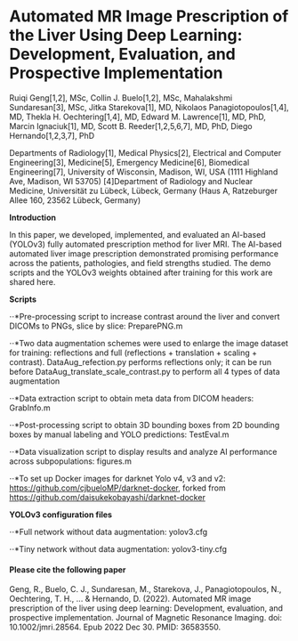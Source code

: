 # Automated MR Image Prescription of the Liver Using Deep Learning: Development, Evaluation, and Prospective Implementation

Ruiqi Geng[1,2], MSc, Collin J. Buelo[1,2], MSc, Mahalakshmi Sundaresan[3], MSc, Jitka Starekova[1], MD, Nikolaos Panagiotopoulos[1,4], MD, Thekla H. Oechtering[1,4], MD, Edward M. Lawrence[1], MD, PhD, Marcin Ignaciuk[1], MD, Scott B. Reeder[1,2,5,6,7], MD, PhD, Diego Hernando[1,2,3,7], PhD

Departments of Radiology[1], Medical Physics[2], Electrical and Computer Engineering[3], Medicine[5], Emergency Medicine[6], Biomedical Engineering[7], University of Wisconsin, Madison, WI, USA (1111 Highland Ave, Madison, WI 53705)
[4]Department of Radiology and Nuclear Medicine, Universität zu Lübeck, Lübeck, Germany (Haus A, Ratzeburger Allee 160, 23562 Lübeck, Germany)


**Introduction**

In this paper, we developed, implemented, and evaluated an AI-based (YOLOv3) fully automated prescription method for liver MRI. The AI-based automated liver image prescription demonstrated promising performance across the patients, pathologies, and field strengths studied. 
The demo scripts and the YOLOv3 weights obtained after training for this work are shared here.

**Scripts**

⋅⋅*Pre-processing script to increase contrast around the liver and convert DICOMs to PNGs, slice by slice: PreparePNG.m

⋅⋅*Two data augmentation schemes were used to enlarge the image dataset for training: reflections and full (reflections + translation + scaling + contrast). DataAug_refection.py performs reflections only; it can be run before DataAug_translate_scale_contrast.py to perform all 4 types of data augmentation

⋅⋅*Data extraction script to obtain meta data from DICOM headers: GrabInfo.m

⋅⋅*Post-processing script to obtain 3D bounding boxes from 2D bounding boxes by manual labeling and YOLO predictions: TestEval.m

⋅⋅*Data visualization script to display results and analyze AI performance across subpopulations: figures.m

⋅⋅*To set up Docker images for darknet Yolo v4, v3 and v2: https://github.com/cjbueloMP/darknet-docker, forked from https://github.com/daisukekobayashi/darknet-docker


**YOLOv3 configuration files**

⋅⋅*Full network without data augmentation: yolov3.cfg	
	
⋅⋅*Tiny network without data augmentation: yolov3-tiny.cfg


#### Please cite the following paper

Geng, R., Buelo, C. J., Sundaresan, M., Starekova, J., Panagiotopoulos, N., Oechtering, T. H., ... & Hernando, D. (2022). Automated MR image prescription of the liver using deep learning: Development, evaluation, and prospective implementation. Journal of Magnetic Resonance Imaging. doi: 10.1002/jmri.28564. Epub 2022 Dec 30. PMID: 36583550.
